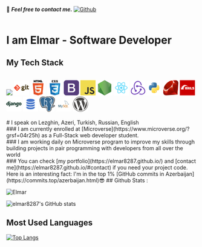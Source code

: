 📝 ***Feel free to contact me.*** [![Github](https://img.shields.io/github/followers/elmar8287?label=Follow%20Me&style=social)](https://github.com/elmar8287)
 <br><br>
 # I am Elmar - Software Developer
 ## My Tech Stack
 <br>
<code><img height="40" src="https://user-images.githubusercontent.com/674621/71187801-14e60a80-2280-11ea-94c9-e56576f76baf.png"></code>
<code><img height="40" src="https://raw.githubusercontent.com/github/explore/80688e429a7d4ef2fca1e82350fe8e3517d3494d/topics/git/git.png"></code>
<code><img height="40" src="https://raw.githubusercontent.com/github/explore/80688e429a7d4ef2fca1e82350fe8e3517d3494d/topics/html/html.png"></code>
<code><img height="40" src="https://raw.githubusercontent.com/github/explore/80688e429a7d4ef2fca1e82350fe8e3517d3494d/topics/css/css.png"></code>
<code><img height="40" src="https://raw.githubusercontent.com/github/explore/80688e429a7d4ef2fca1e82350fe8e3517d3494d/topics/bootstrap/bootstrap.png"></code>
<code><img height="40" src="https://raw.githubusercontent.com/github/explore/80688e429a7d4ef2fca1e82350fe8e3517d3494d/topics/javascript/javascript.png"></code>
<code><img height="40" src="https://raw.githubusercontent.com/github/explore/80688e429a7d4ef2fca1e82350fe8e3517d3494d/topics/nodejs/nodejs.png"></code>
<code><img height="40" src="https://raw.githubusercontent.com/github/explore/80688e429a7d4ef2fca1e82350fe8e3517d3494d/topics/react/react.png"></code>
<code><img height="40" src="https://raw.githubusercontent.com/github/explore/80688e429a7d4ef2fca1e82350fe8e3517d3494d/topics/redux/redux.png"></code>
<code><img height="40" src="https://raw.githubusercontent.com/github/explore/80688e429a7d4ef2fca1e82350fe8e3517d3494d/topics/python/python.png"></code>
<code><img height="40" src="https://raw.githubusercontent.com/github/explore/80688e429a7d4ef2fca1e82350fe8e3517d3494d/topics/ruby/ruby.png"></code>
<code><img height="40" src="https://raw.githubusercontent.com/github/explore/80688e429a7d4ef2fca1e82350fe8e3517d3494d/topics/rails/rails.png"></code>
<code><img height="40" src="https://raw.githubusercontent.com/github/explore/80688e429a7d4ef2fca1e82350fe8e3517d3494d/topics/django/django.png"></code>
<code><img height="40" src="https://raw.githubusercontent.com/github/explore/80688e429a7d4ef2fca1e82350fe8e3517d3494d/topics/sql/sql.png"></code>
<code><img height="40" src="https://raw.githubusercontent.com/github/explore/80688e429a7d4ef2fca1e82350fe8e3517d3494d/topics/postgresql/postgresql.png"></code>
<code><img height="40" src="https://raw.githubusercontent.com/github/explore/80688e429a7d4ef2fca1e82350fe8e3517d3494d/topics/mysql/mysql.png"></code>
<code><img height="40" src="https://raw.githubusercontent.com/github/explore/80688e429a7d4ef2fca1e82350fe8e3517d3494d/topics/wordpress/wordpress.png"></code>
<br><br>
# I speak on Lezghin, Azeri, Turkish, Russian, English<br>
###  I am currently enrolled at [Microverse](https://www.microverse.org/?grsf=04r25h) as a Full-Stack web developer student.<br>
###  I am  working daily on Microverse program to improve my skills through building projects in pair programming with developers from all over the world<br>
###  You can check [my portfolio](https://elmar8287.github.io/) and [contact me](https://elmar8287.github.io/#contact) if you need your project code.
Here is an interesting fact: I'm in the top 1% [GitHub commits in Azerbaijan](https://commits.top/azerbaijan.html)😎
## Github Stats : 
<!--
![GitHub Activity Graph](https://activity-graph.herokuapp.com/graph?username=elmar8287) 
-->
<p><img src="https://github-readme-streak-stats.herokuapp.com/?user=elmar8287&theme=vue-dark" alt="Elmar" /></p>

![elmar8287's GitHub stats](https://github-readme-stats.vercel.app/api?username=elmar8287&show_icons=true&theme=vue-dark)

## Most Used Languages
[![Top Langs](https://github-readme-stats.vercel.app/api/top-langs/?username=elmar8287&layout=compact&theme=tokyonight)](https://github.com/elmar8287/github-readme-stats)


<!--
**elmar8287/elmar8287** is a ✨ _special_ ✨ repository because its `README.md` (this file) appears on your GitHub profile.

Here are some ideas to get you started:

- 🔭 I’m currently working on todo project in JS
- 🌱 I’m currently learning Web-development at Microverse
- 👯 I’m looking to collaborate on projects related to front-end
- 💬 Ask me about anything!
- 📫 How to reach me: L-mar@inbox.ru
-->
